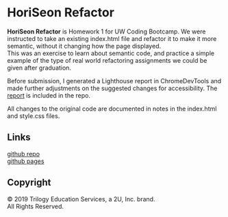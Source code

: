 # HoriSeon Refactor

**HoriSeon Refactor** is Homework 1 for UW Coding Bootcamp. We were instructed to take an existing index.html file and refactor it to make it more semantic, without it changing how the page displayed.  
This was an exercise to learn about semantic code, and practice a simple example of the type of real world refactoring assignments we could be given after graduation.

Before submission, I generated a Lighthouse report in ChromeDevTools and made further adjustments on the suggested changes for accessibility. The [report] is included in the repo.

All changes to the original code are documented in notes in the index.html and style.css files.

## Links

[github repo](https://github.com/puakehaulani/bc.hw1)  
[github pages](https://puakehaulani.github.io/bc.hw1/)

## Copyright

© 2019 Trilogy Education Services, a 2U, Inc. brand.  
All Rights Reserved.

[report]:[LighthouseReport.html]

